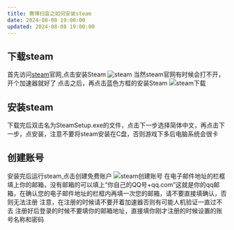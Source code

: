 ```yaml
---
title: 赛博扫盲之如何安装steam
date: 2024-08-08 19:00:00
updated: 2024-08-08 19:00:00
---
```

## 下载steam
首先访问[steam](https://store.steampowered.com/)官网,点击安装Steam
![steam](https://s2.loli.net/2024/08/09/EXjcwifaUC21vtR.png "steam")
当然steam官网有时候会打不开，开个加速器就好了
点击之后，再点击蓝色方框的安装Steam
![steam下载](https://s2.loli.net/2024/08/09/qUrB3Xz9J8V1LpR.png "steam下载")
## 安装steam
下载完后双击名为SteamSetup.exe的文件，点击下一步选择简体中文，再点击下一步，点安装，注意不要将steam安装在C盘，否则游戏下多后电脑系统会很卡
## 创建账号
安装完后运行steam,点击创建免费账户
![steam创建账号](https://s2.loli.net/2024/08/09/gsBrHafibSPpt7v.png "steam创建账号")
在电子邮件地址的栏框填上你的邮箱，没有邮箱的可以填上“你自己的QQ号+qq.com”这就是你的qq邮箱，在确认您的电子邮件地址的栏框内再填一次您的邮箱，请不要直接填确认，否则无法注册
注意，在注册的时候请不要开着加速器否则有可能人机验证一直过不去
注册好后登录的时候不要填你的邮箱地址，直接填你刚才注册的时候设置的账号名称和密码